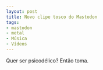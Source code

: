 ```yaml
---
layout: post
title: Novo clipe tosco do Mastodon
tags:
- mastodon
- metal
- Música
- Vídeos
---
```


Quer ser psicodélico? Então toma.
